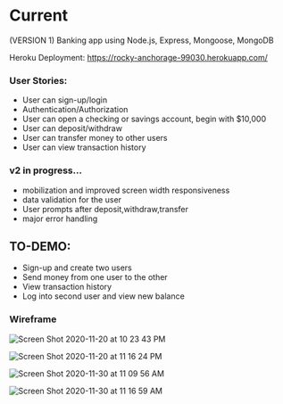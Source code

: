 # Current


(VERSION 1) 
Banking app using Node.js, Express, Mongoose, MongoDB

Heroku Deployment: https://rocky-anchorage-99030.herokuapp.com/

### User Stories:

* User can sign-up/login
* Authentication/Authorization
* User can open a checking or savings account, begin with $10,000
* User can deposit/withdraw
* User can transfer money to other users
* User can view transaction history

### v2 in progress...
* mobilization and improved screen width responsiveness
* data validation for the user
* User prompts after deposit,withdraw,transfer
* major error handling

## TO-DEMO:
* Sign-up and create two users
* Send money from one user to the other
* View transaction history
* Log into second user and view new balance


### Wireframe

![Screen Shot 2020-11-20 at 10 23 43 PM](https://user-images.githubusercontent.com/73499055/99867865-16503f00-2b83-11eb-9182-e4b8e55fbcd2.png)



![Screen Shot 2020-11-20 at 11 16 24 PM](https://user-images.githubusercontent.com/73499055/99868238-75fc1980-2b86-11eb-97f2-3c7caeb3026f.png)


![Screen Shot 2020-11-30 at 11 09 56 AM](https://user-images.githubusercontent.com/73499055/100641278-dd3f6980-32fc-11eb-95f6-536c52ca0c28.png)


![Screen Shot 2020-11-30 at 11 16 59 AM](https://user-images.githubusercontent.com/73499055/100641829-9ef67a00-32fd-11eb-9047-15c5520c4e65.png)

